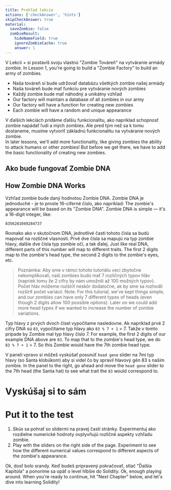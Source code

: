 ```yaml
---
title: Prehľad lekcie
actions: ['checkAnswer', 'hints']
skipCheckAnswer: true
material:
  saveZombie: false
  zombieResult:
    hideNameField: true
    ignoreZombieCache: true
    answer: 1
---
```


V Lekcii + si postavíš svoju vlastnú "Zombie Továreň" na vytváranie armády zombie.
In Lesson 1, you're going to build a "Zombie Factory" to build an army of zombies.

* Naša továreň si bude udržovať databázu všetkých zombie našej armády
* Naša továreň bude mať funkciu pre vytváranie nových zombies
* Každý zombie bude mať náhodný a unikátny vzhľad
* Our factory will maintain a database of all zombies in our army
* Our factory will have a function for creating new zombies
* Each zombie will have a random and unique appearance

V ďalších lekciách pridáme ďalšiu funkcionalitu, ako napríklad schopnosť zombie napádať ľudí a iných zombies. Ale pred tým než sa k tomu dostaneme, musíme vytvoriť základnú funkcionalitu na vytváranie nových zombie.  
In later lessons, we'll add more functionality, like giving zombies the ability to attack humans or other zombies! But before we get there, we have to add the basic functionality of creating new zombies.

## Ako bude fungovať Zombie DNA
## How Zombie DNA Works

Vzhľad zombie bude daný hodnotou Zombie DNA. Zombie DNA je jednoduché - je to proste 16-ciferné čislo, ako napríklad:
The zombie's appearance will be based on its "Zombie DNA". Zombie DNA is simple — it's a 16-digit integer, like:

```
8356281049284737
```

Rovnako ako v skutočnom DNA, jednotlivé časti tohoto čísla sa budú mapovať na rozličné vlasnosti. Prvé dve čísla sa mapujú na typ zombie hlavy, dalšie dve čísla typ zombie očí, a tak ďalej. 
Just like real DNA, different parts of this number will map to different traits. The first 2 digits map to the zombie's head type, the second 2 digits to the zombie's eyes, etc.

> Poznámka: Aby sme v rámci tohoto tutoriálu veci zbytočne nekomplikovali, naši zombies budú mať 7 rozličných typov hláv (napriek tomu že 2 cifry by nám umožnili až 100 možných typov). Počet hláv môžeme rozšíriť neskôr dodatočne, ak by sme sa rozhodli rozšíriť počet variácií.
> Note: For this tutorial, we've kept things simple, and our zombies can have only 7 different types of heads (even though 2 digits allow 100 possible options). Later on we could add more head types if we wanted to increase the number of zombie variations.

Typ hlavy z prvých dvoch čísel vypočítame nasledovne. Ak napríklad prvé 2 cifry DNA sú `83`, vypočítame typ hlavy ako `83 % 7 + 1` = 7. Takže v tomto prípade by Zombie mal typ hlavy číslo 7.
For example, the first 2 digits of our example DNA above are `83`. To map that to the zombie's head type, we do `83 % 7 + 1` = 7. So this Zombie would have the 7th zombie head type. 

V paneli vpravo si môžeš vyskúšať posunúť `head gene` slider na 7mi typ hlavy (so Santa klobúkom) aby si videl čo by spravil hlavový gén 83 s naším zombie.
In the panel to the right, go ahead and move the `head gene` slider to the 7th head (the Santa hat) to see what trait the `83` would correspond to.

# Vyskúšaj si to sám
# Put it to the test

1. Skús sa pohrať so slidermi na pravej časti stránky. Experimentuj ako rozdielne numerické hodnoty ovplyvňujú rozličné aspekty vzhľadu zombie.
1. Play with the sliders on the right side of the page. Experiment to see how the different numerical values correspond to different aspects of the zombie's appearance.

Ok, dosť bolo srandy. Keď budeš pripravený pokračovať, stlač "Ďalšia Kapitola" a ponoríme sa opäť o level hlbšie do Solidity. 
Ok, enough playing around. When you're ready to continue, hit "Next Chapter" below, and let's dive into learning Solidity!
